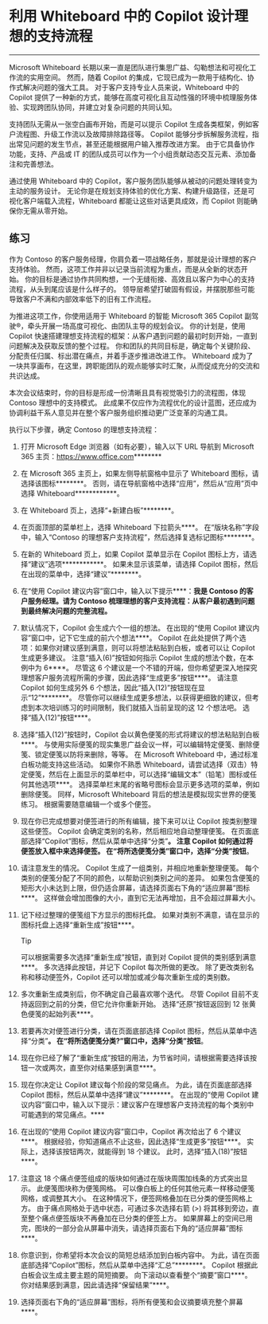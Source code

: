 # 利用 Whiteboard 中的 Copilot 设计理想的支持流程
---
Microsoft Whiteboard 长期以来一直是团队进行集思广益、勾勒想法和可视化工作流的实用空间。 然而，随着 Copilot 的集成，它现已成为一款用于结构化、协作式解决问题的强大工具。 对于客户支持专业人员来说，Whiteboard 中的 Copilot 提供了一种新的方式，能够在高度可视化且互动性强的环境中梳理服务体验、实现跨团队协同，并建立对复杂问题的共同认知。

支持团队无需从一张空白画布开始，而是可以提示 Copilot 生成各类框架，例如客户流程图、升级工作流以及故障排除路径等。 Copilot 能够分步拆解服务流程，指出常见问题的发生节点，甚至还能根据用户输入推荐改进方案。 由于它具备协作功能，支持、产品或 IT 的团队成员可以作为一个小组贡献动态交互元素、添加备注和完善想法。

通过使用 Whiteboard 中的 Copilot，客户服务团队能够从被动的问题处理转变为主动的服务设计。 无论你是在规划支持体验的优化方案、构建升级路径，还是可视化客户端载入流程，Whiteboard 都能让这些对话更具成效，而 Copilot 则能确保你无需从零开始。

## 练习

作为 Contoso 的客户服务经理，你肩负着一项战略任务，那就是设计理想的客户支持体验。 然而，这项工作并非以记录当前流程为重点，而是从全新的状态开始。 你的目标是通过协作共同构想，一个无缝衔接、高效且以客户为中心的支持流程，从头到尾应该是什么样子的。 领导层希望打破固有假设，并摆脱那些可能导致客户不满和内部效率低下的旧有工作流程。

为推进这项工作，你使用适用于 Whiteboard 的智能 Microsoft 365 Copilot 副驾驶®，牵头开展一场高度可视化、由团队主导的规划会议。 你的计划是，使用 Copilot 快速搭建理想支持流程的框架：从客户遇到问题的最初时刻开始，一直到问题解决及获取反馈的整个过程。 你和团队的共同目标是，确定每个关键阶段、分配责任归属、标出潜在痛点，并着手逐步推进改进工作。 Whiteboard 成为了一块共享画布，在这里，跨职能团队的观点能够实时汇聚，从而促成充分的交流和共识达成。

本次会议结束时，你的目标是形成一份清晰且具有视觉吸引力的流程图，体现 Contoso 理想中的支持模式。 此成果不仅应作为流程优化的设计蓝图，还应成为协调利益干系人意见并在整个客户服务组织推动更广泛变革的沟通工具。

执行以下步骤，确定 Contoso 的理想支持流程：

1. 打开 Microsoft Edge 浏览器（如有必要），输入以下 URL 导航到 Microsoft 365 主页：https://www.office.com********  
1. 在 Microsoft 365 主页上，如果左侧导航窗格中显示了 Whiteboard 图标，请选择该图标********。 否则，请在导航窗格中选择“应用”，然后从“应用”页中选择 Whiteboard************。
1. 在 Whiteboard 页上，选择“+新建白板”********。 
1. 在页面顶部的菜单栏上，选择 Whiteboard 下拉箭头****。 在“版块名称”字段中，输入“Contoso 的理想客户支持流程”，然后选择复选标记图标********。
1. 在新的 Whiteboard 页上，如果 Copilot 菜单显示在 Copilot 图标上方，请选择“建议”选项************。 如果未显示该菜单，请选择 Copilot 图标，然后在出现的菜单中，选择“建议”********。
1. 在“使用 Copilot 建议内容”窗口中，输入以下提示****：**我是 Contoso 的客户服务经理。请为 Contoso 梳理理想的客户支持流程：从客户最初遇到问题到最终解决问题的完整流程。**
1. 默认情况下，Copilot 会生成六个一组的想法。 在出现的“使用 Copilot 建议内容”窗口中，记下它生成的前六个想法****。 Copilot 在此处提供了两个选项：如果你对建议感到满意，则可以将想法粘贴到白板，或者可以让 Copilot 生成更多建议。 注意“插入(6)”按钮如何指示 Copilot 生成的想法个数，在本例中为 6****。 尽管这 6 个建议是一个不错的开端，但你希望更深入地探究理想客户服务流程所需的步骤，因此选择“生成更多”按钮****。 请注意 Copilot 如何生成另外 6 个想法，因此“插入(12)”按钮现在显示“12”********。 尽管你可以继续生成更多想法，以获得更细致的建议，但考虑到本次培训练习的时间限制，我们就插入当前呈现的这 12 个想法吧。 选择“插入(12)”按钮****。
1. 选择“插入(12)”按钮时，Copilot 会以黄色便笺的形式将建议的想法粘贴到白板****。 与使用实际便笺的现实集思广益会议一样，可以编辑特定便笺、删除便笺、锁定便笺以防将来删除，等等。 在 Microsoft Whiteboard 中，通过标准白板功能支持这些活动。 如果你不熟悉 Whiteboard，请尝试选择（双击）特定便笺，然后在上面显示的菜单栏中，可以选择“编辑文本”（铅笔）图标或任何其他选项****。 选择菜单栏末尾的省略号图标会显示更多选项的菜单，例如删除便笺。 同样，Microsoft Whiteboard 背后的想法是模拟现实世界的便笺练习。 根据需要随意编辑一个或多个便签。
1. 现在你已完成想要对便签进行的所有编辑，接下来可以让 Copilot 按类别整理这些便签。 Copilot 会确定类别的名称，然后相应地自动整理便笺。 在页面底部选择“Copilot”图标，然后从菜单中选择“分类”********。 注意 Copilot 如何通过将便签放入框中来选择便签。 在“将所选便笺分类”窗口中，选择“分类”按钮********。
1. 请注意发生的情况。 Copilot 生成了一组类别，并相应地重新整理便笺。 每个类别的便笺分配了不同的颜色，以帮助识别类别之间的差异。 如果包含便笺的矩形大小未达到上限，但仍适合屏幕，请选择页面右下角的“适应屏幕”图标****。 这样做会增加图像的大小，直到它无法再增加，且不会超过屏幕大小。
1. 记下经过整理的便笺组下方显示的图标托盘。 如果对类别不满意，请在显示的图标托盘上选择“重新生成”按钮****。

    > [!TIP]
    >  可以根据需要多次选择“重新生成”按钮，直到对 Copilot 提供的类别感到满意****。 多次选择此按钮，并记下 Copilot 每次所做的更改。 除了更改类别名称和移动便签外，Copilot 还可以增加或减少每次重新生成的类别数。

1. 多次重新生成类别后，你不确定自己最喜欢哪个迭代。 尽管 Copilot 目前不支持返回到之前的分类，但它允许你重新开始。 选择“还原”按钮返回到 12 张黄色便笺的起始列表****。
1. 若要再次对便签进行分类，请在页面底部选择 Copilot 图标，然后从菜单中选择“分类”********。 在“将所选便笺分类?”窗口中，选择“分类”按钮********。
1. 现在你已经了解了“重新生成”按钮的用法，为节省时间，请根据需要选择该按钮一次或两次，直至你对结果感到满意****。 
1. 现在你决定让 Copilot 建议每个阶段的常见痛点。 为此，请在页面底部选择 Copilot 图标，然后从菜单中选择“建议”********。 在出现的“使用 Copilot 建议内容”窗口中，输入以下提示：建议客户在理想客户支持流程的每个类别中可能遇到的常见痛点。****
1. 在出现的“使用 Copilot 建议内容”窗口中，Copilot 再次给出了 6 个建议****。 根据经验，你知道痛点不止这些，因此选择“生成更多”按钮****。 实际上，选择该按钮两次，就能得到 18 个建议。 此时，选择“插入(18)”按钮****。 
1. 注意这 18 个痛点便签组成的版块如何通过在版块周围加线条的方式突出显示。 此便笺图块称为便笺网格。 可以像白板上的任何其他元素一样移动便笺网格，或调整其大小。 在这种情况下，便签网格叠加在已分类的便签网格上方。 由于痛点网格处于选中状态，可通过多次选择右箭 (>) 将其移到旁边，直至整个痛点便签版块不再叠加在已分类的便签上方。 如果屏幕上的空间已用完，图块的一部分会从屏幕中消失，请选择页面右下角的“适应屏幕”图标****。
1. 你意识到，你希望将本次会议的简短总结添加到白板内容中。 为此，请在页面底部选择“Copilot”图标，然后从菜单中选择“汇总”********。 Copilot 根据此白板会议生成主要主题的简短摘要。 向下滚动以查看整个“摘要”窗口****。 你对结果感到满意，因此请选择“保留结果”****。
1. 选择页面右下角的“适应屏幕”图标，将所有便笺和会议摘要填充整个屏幕****。
